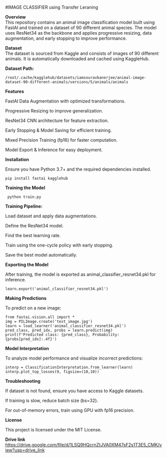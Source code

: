 #IMAGE CLASSIFIER using Transfer Leraning 

**Overview**<br>
This repository contains an animal image classification model built using FastAI and trained on a dataset of 90 different animal species. The model uses ResNet34 as the backbone and applies progressive resizing, data augmentation, and early stopping to improve performance.

**Dataset**<br>
The dataset is sourced from Kaggle and consists of images of 90 different animals. It is automatically downloaded and cached using KaggleHub.

**Dataset Path:**
```
/root/.cache/kagglehub/datasets/iamsouravbanerjee/animal-image-dataset-90-different-animals/versions/5/animals/animals
```

**Features**

FastAI Data Augmentation with optimized transformations.

Progressive Resizing to improve generalization.

ResNet34 CNN architecture for feature extraction.

Early Stopping & Model Saving for efficient training.

Mixed Precision Training (fp16) for faster computation.

Model Export & Inference for easy deployment.

**Installation**

Ensure you have Python 3.7+ and the required dependencies installed.
```
pip install fastai kagglehub
```

 **Training the Model**
```
 python train.py
```

**Training Pipeline:**

Load dataset and apply data augmentations.

Define the ResNet34 model.

Find the best learning rate.

Train using the one-cycle policy with early stopping.

Save the best model automatically.

**Exporting the Model**

After training, the model is exported as animal_classifier_resnet34.pkl for inference.

```
learn.export('animal_classifier_resnet34.pkl')
```
**Making Predictions**

To predict on a new image:

```
from fastai.vision.all import *
img = PILImage.create('test_image.jpg')
learn = load_learner('animal_classifier_resnet34.pkl')
pred_class, pred_idx, probs = learn.predict(img)
print(f'Predicted class: {pred_class}, Probability: {probs[pred_idx]:.4f}')
```
**Model Interpretation**

To analyze model performance and visualize incorrect predictions:

```
interp = ClassificationInterpretation.from_learner(learn)
interp.plot_top_losses(9, figsize=(10,10))

```
**Troubleshooting**

If dataset is not found, ensure you have access to Kaggle datasets.

If training is slow, reduce batch size (bs=32).

For out-of-memory errors, train using GPU with fp16 precision.

**License**

This project is licensed under the MIT License.

**Drive link**<br>
https://drive.google.com/file/d/1LSQ9HQcrnZtJVA0XM47sF2s1T3E5_CMK/view?usp=drive_link

